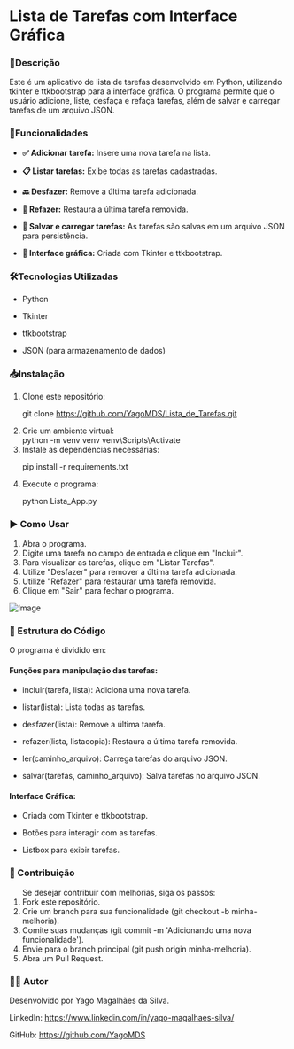 <h1>Lista de Tarefas com Interface Gráfica</h1>

### 📌Descrição

Este é um aplicativo de lista de tarefas desenvolvido em Python, utilizando tkinter e ttkbootstrap para a interface gráfica. O programa permite que o usuário adicione, liste, desfaça e refaça tarefas, além de salvar e carregar tarefas de um arquivo JSON.

### 🚀Funcionalidades

+ <b>✅ Adicionar tarefa:</b> Insere uma nova tarefa na lista.

+ <b>📋 Listar tarefas:</b> Exibe todas as tarefas cadastradas.

+ <b>🔙 Desfazer:</b> Remove a última tarefa adicionada.

+ <b>🔄 Refazer:</b> Restaura a última tarefa removida.

+ <b>💾 Salvar e carregar tarefas:</b> As tarefas são salvas em um arquivo JSON para persistência.

+ <b>🎨 Interface gráfica:</b> Criada com Tkinter e ttkbootstrap.

### 🛠️Tecnologias Utilizadas

+ Python

+ Tkinter

+ ttkbootstrap

+ JSON (para armazenamento de dados)    

### 📥Instalação

<ol>
<li>Clone este repositório:</li>

git clone https://github.com/YagoMDS/Lista_de_Tarefas.git

<li>Crie um ambiente virtual:</li>
python -m venv venv
venv\Scripts\Activate

<li>Instale as dependências necessárias:</li>

pip install -r requirements.txt

<li>Execute o programa:</li>

python Lista_App.py
</ol>

### ▶️ Como Usar

<ol>
<li>Abra o programa.</li>

<li>Digite uma tarefa no campo de entrada e clique em "Incluir".</li>

<li>Para visualizar as tarefas, clique em "Listar Tarefas".</li>

<li>Utilize "Desfazer" para remover a última tarefa adicionada.</li>

<li>Utilize "Refazer" para restaurar uma tarefa removida.</li>

<li>Clique em "Sair" para fechar o programa.</li>
</ol>

![Image](https://github.com/user-attachments/assets/f344d3b2-0217-47f6-ab42-29691289c8c1)

### 📁 Estrutura do Código

O programa é dividido em:

#### Funções para manipulação das tarefas:

+ incluir(tarefa, lista): Adiciona uma nova tarefa.

+ listar(lista): Lista todas as tarefas.

+ desfazer(lista): Remove a última tarefa.

+ refazer(lista, listacopia): Restaura a última tarefa removida.

+ ler(caminho_arquivo): Carrega tarefas do arquivo JSON.

+ salvar(tarefas, caminho_arquivo): Salva tarefas no arquivo JSON.

#### Interface Gráfica:

+ Criada com Tkinter e ttkbootstrap.

+ Botões para interagir com as tarefas.

+ Listbox para exibir tarefas.

### 🤝 Contribuição

<ol>Se desejar contribuir com melhorias, siga os passos:

<li>Fork este repositório.</li>

<li>Crie um branch para sua funcionalidade (git checkout -b minha-melhoria).</li>

<li>Comite suas mudanças (git commit -m 'Adicionando uma nova funcionalidade').</li>

<li>Envie para o branch principal (git push origin minha-melhoria).</li>

<li>Abra um Pull Request.</li>
</ol>

### 👨‍💻 Autor

Desenvolvido por Yago Magalhães da Silva.

LinkedIn: https://www.linkedin.com/in/yago-magalhaes-silva/

GitHub: https://github.com/YagoMDS


